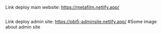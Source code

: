 
Link deploy main website: https://metafilm.netlify.app/
##
Link deploy admin site: https://pbl5-adminsite.netlify.app/
#Some image about admin site

